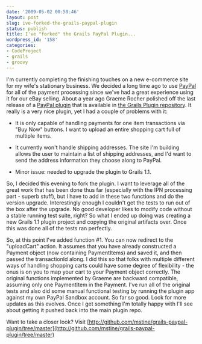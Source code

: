```yaml
---
date: '2009-05-02 00:59:46'
layout: post
slug: ive-forked-the-grails-paypal-plugin
status: publish
title: I've "forked" the Grails PayPal Plugin...
wordpress_id: '158'
categories:
- CodeProject
- grails
- groovy
---
```


I'm currently completing the finishing touches on a new e-commerce site for my wife's stationary business. We decided a long time ago to use [PayPal](http://www.paypal.com) for all of the payment processing since we've had a great experience using it for our eBay selling. About a year ago Graeme Rocher polished off the last release of a [PayPal plugin](http://grails.org/plugin/paypal) that is available in [the Grails Plugin repository](http://grails.org/plugin/home). It really is a very nice plugin, yet I had a couple of problems with it:




	
  * It is only capable of handling payments for one item transactions via "Buy Now" buttons. I want to upload an entire shopping cart full of multiple items.

	
  * It currently won't handle shipping addresses. The site I'm building allows the user to maintain a list of shipping addresses, and I'd want to send the address information they choose along to PayPal.

	
  * Minor issue: needed to upgrade the plugin to Grails 1.1.



So, I decided this evening to fork the plugin. I want to leverage all of the great work that has been done thus far (especially with the IPN processing part - superb stuff), but I have to add in these two functions and do the version upgrade. Interestingly enough I couldn't get the tests to run out of the box after the upgrade. No good developer likes to modify code without a stable running test suite, right? So what I ended up doing was creating a new Grails 1.1 plugin project and copying the original artifacts over. Once this was done all of the tests ran perfectly.

So, at this point I've added function #1. You can now redirect to the "uploadCart" action. It assumes that you have already constructed a Payment object (now containing PaymentItems) and saved it, and then passed the transactionId along. I did this so that folks with multiple different ways of handling shopping carts could have some degree of flexibility - the onus is on you to map your cart to your Payment object correctly. The original functions implemented by Graeme are backward compatible, assuming only one PaymentItem in the Payment. I've run all of the original tests and also did some manual functional testing by running the plugin app against my own PayPal Sandbox account. So far so good. Look for more updates as this evolves. Once I get something I'm totally happy with I'll see about getting it pushed back into the main plugin repo.

Want to take a closer look? Visit [http://github.com/mstine/grails-paypal-plugin/tree/master](http://github.com/mstine/grails-paypal-plugin/tree/master)
